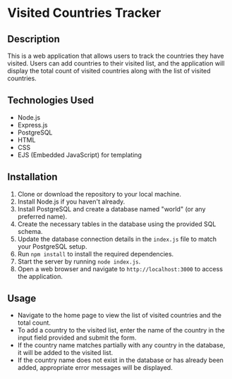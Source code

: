 # Visited Countries Tracker

## Description
This is a web application that allows users to track the countries they have visited. Users can add countries to their visited list, and the application will display the total count of visited countries along with the list of visited countries.

## Technologies Used
- Node.js
- Express.js
- PostgreSQL
- HTML
- CSS
- EJS (Embedded JavaScript) for templating

## Installation
1. Clone or download the repository to your local machine.
2. Install Node.js if you haven't already.
3. Install PostgreSQL and create a database named "world" (or any preferred name).
4. Create the necessary tables in the database using the provided SQL schema.
5. Update the database connection details in the `index.js` file to match your PostgreSQL setup.
6. Run `npm install` to install the required dependencies.
7. Start the server by running `node index.js`.
8. Open a web browser and navigate to `http://localhost:3000` to access the application.

## Usage
- Navigate to the home page to view the list of visited countries and the total count.
- To add a country to the visited list, enter the name of the country in the input field provided and submit the form.
- If the country name matches partially with any country in the database, it will be added to the visited list.
- If the country name does not exist in the database or has already been added, appropriate error messages will be displayed.

